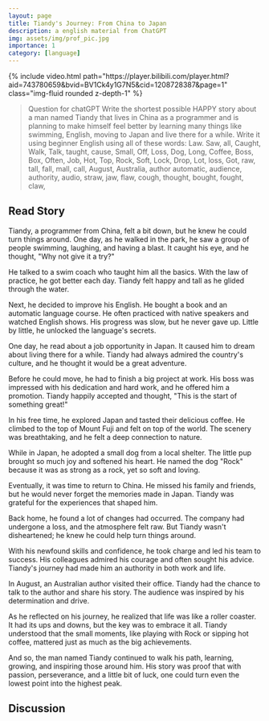 ```yaml
---
layout: page
title: Tiandy's Journey: From China to Japan
description: a english material from ChatGPT
img: assets/img/prof_pic.jpg
importance: 1
category: [language]
---
```

<div class="row mt-3">
    <div class="col-sm mt-3 mt-md-0">
        {% include video.html path="https://player.bilibili.com/player.html?aid=743780659&bvid=BV1Ck4y1G7N5&cid=1208728387&page=1" class="img-fluid rounded z-depth-1" %}
    </div>
</div>




> Question for chatGPT
> Write the shortest possible  HAPPY story about a man named Tiandy that lives in China as a programmer and is planning to make himself feel better by learning many things like swimming, English, moving to Japan and live there for a while. 
> Write it using beginner English using all of these words: 
> Law. Saw, all, Caught, Walk, Talk, taught, cause, Small, Off, Loss, Dog, Long, Coffee, Boss, Box, Often, Job, Hot, Top, Rock, Soft,  Lock, Drop, Lot, loss, Got, raw, tall, fall, mall, call, August, Australia, author automatic, audience, authority, audio, straw, jaw, flaw, cough, thought, bought, fought, claw,

## Read Story


Tiandy, a programmer from China, felt a bit down, but he knew he could turn things around. One day, as he walked in the park, he saw a group of people swimming, laughing, and having a blast. It caught his eye, and he thought, "Why not give it a try?"

He talked to a swim coach who taught him all the basics. With the law of practice, he got better each day. Tiandy felt happy and tall as he glided through the water.

Next, he decided to improve his English. He bought a book and an automatic language course. He often practiced with native speakers and watched English shows. His progress was slow, but he never gave up. Little by little, he unlocked the language's secrets.

One day, he read about a job opportunity in Japan. It caused him to dream about living there for a while. Tiandy had always admired the country's culture, and he thought it would be a great adventure.

Before he could move, he had to finish a big project at work. His boss was impressed with his dedication and hard work, and he offered him a promotion. Tiandy happily accepted and thought, "This is the start of something great!"

In his free time, he explored Japan and tasted their delicious coffee. He climbed to the top of Mount Fuji and felt on top of the world. The scenery was breathtaking, and he felt a deep connection to nature.

While in Japan, he adopted a small dog from a local shelter. The little pup brought so much joy and softened his heart. He named the dog "Rock" because it was as strong as a rock, yet so soft and loving.

Eventually, it was time to return to China. He missed his family and friends, but he would never forget the memories made in Japan. Tiandy was grateful for the experiences that shaped him.

Back home, he found a lot of changes had occurred. The company had undergone a loss, and the atmosphere felt raw. But Tiandy wasn't disheartened; he knew he could help turn things around.

With his newfound skills and confidence, he took charge and led his team to success. His colleagues admired his courage and often sought his advice. Tiandy's journey had made him an authority in both work and life.

In August, an Australian author visited their office. Tiandy had the chance to talk to the author and share his story. The audience was inspired by his determination and drive.

As he reflected on his journey, he realized that life was like a roller coaster. It had its ups and downs, but the key was to embrace it all. Tiandy understood that the small moments, like playing with Rock or sipping hot coffee, mattered just as much as the big achievements.

And so, the man named Tiandy continued to walk his path, learning, growing, and inspiring those around him. His story was proof that with passion, perseverance, and a little bit of luck, one could turn even the lowest point into the highest peak.

## Discussion







